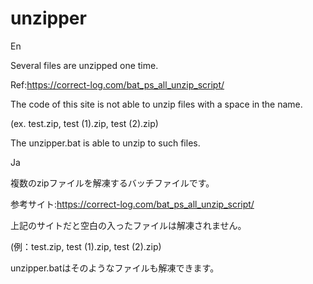 # unzipper
En

Several files are unzipped one time.

Ref:https://correct-log.com/bat_ps_all_unzip_script/

The code of this site is not able to unzip files with a space in the name.

(ex. test.zip, test (1).zip, test (2).zip)

The unzipper.bat is able to unzip to such files.


Ja


複数のzipファイルを解凍するバッチファイルです。

参考サイト:https://correct-log.com/bat_ps_all_unzip_script/

上記のサイトだと空白の入ったファイルは解凍されません。

(例：test.zip, test (1).zip, test (2).zip)

unzipper.batはそのようなファイルも解凍できます。
